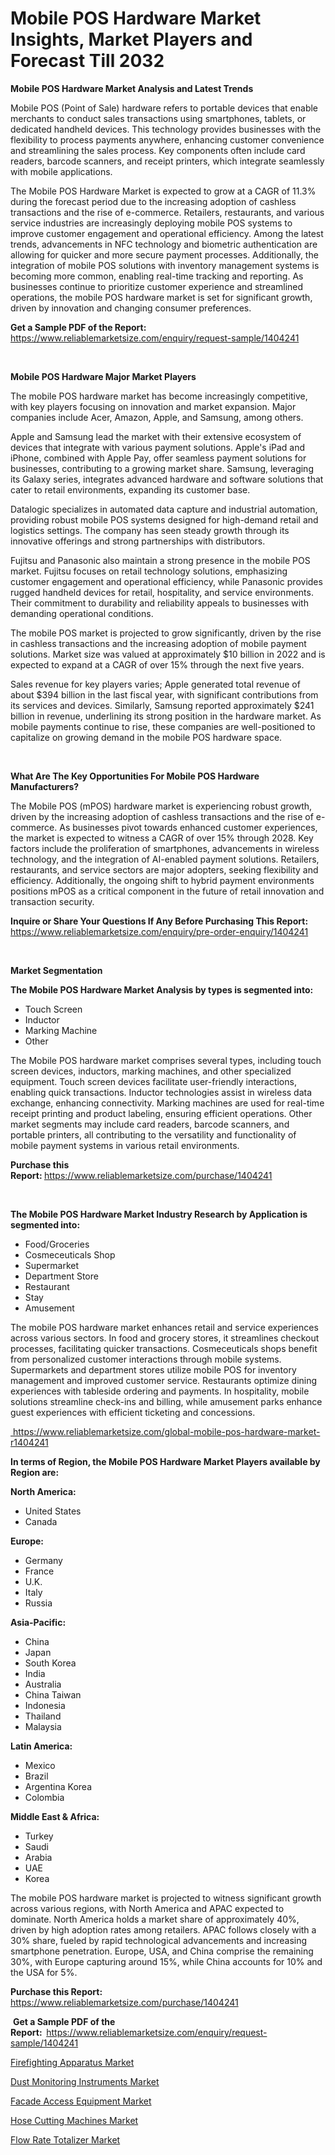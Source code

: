 <p><h1>Mobile POS Hardware Market Insights, Market Players and Forecast Till 2032</h1></p><p><strong>Mobile POS Hardware Market Analysis and Latest Trends</strong></p>
<p><p>Mobile POS (Point of Sale) hardware refers to portable devices that enable merchants to conduct sales transactions using smartphones, tablets, or dedicated handheld devices. This technology provides businesses with the flexibility to process payments anywhere, enhancing customer convenience and streamlining the sales process. Key components often include card readers, barcode scanners, and receipt printers, which integrate seamlessly with mobile applications.</p><p>The Mobile POS Hardware Market is expected to grow at a CAGR of 11.3% during the forecast period due to the increasing adoption of cashless transactions and the rise of e-commerce. Retailers, restaurants, and various service industries are increasingly deploying mobile POS systems to improve customer engagement and operational efficiency. Among the latest trends, advancements in NFC technology and biometric authentication are allowing for quicker and more secure payment processes. Additionally, the integration of mobile POS solutions with inventory management systems is becoming more common, enabling real-time tracking and reporting. As businesses continue to prioritize customer experience and streamlined operations, the mobile POS hardware market is set for significant growth, driven by innovation and changing consumer preferences.</p></p>
<p><strong>Get a Sample PDF of the Report:&nbsp;</strong> <a href="https://www.reliablemarketsize.com/enquiry/request-sample/1404241?utm_campaign=3345&utm_medium=2&utm_source=Github&utm_content=ia&utm_term=28032025&utm_id=mobile-pos-hardware">https://www.reliablemarketsize.com/enquiry/request-sample/1404241</a></p>
<p>&nbsp;</p>
<p><strong>Mobile POS Hardware Major Market Players</strong></p>
<p><p>The mobile POS hardware market has become increasingly competitive, with key players focusing on innovation and market expansion. Major companies include Acer, Amazon, Apple, and Samsung, among others.</p><p>Apple and Samsung lead the market with their extensive ecosystem of devices that integrate with various payment solutions. Apple's iPad and iPhone, combined with Apple Pay, offer seamless payment solutions for businesses, contributing to a growing market share. Samsung, leveraging its Galaxy series, integrates advanced hardware and software solutions that cater to retail environments, expanding its customer base.</p><p>Datalogic specializes in automated data capture and industrial automation, providing robust mobile POS systems designed for high-demand retail and logistics settings. The company has seen steady growth through its innovative offerings and strong partnerships with distributors.</p><p>Fujitsu and Panasonic also maintain a strong presence in the mobile POS market. Fujitsu focuses on retail technology solutions, emphasizing customer engagement and operational efficiency, while Panasonic provides rugged handheld devices for retail, hospitality, and service environments. Their commitment to durability and reliability appeals to businesses with demanding operational conditions.</p><p>The mobile POS market is projected to grow significantly, driven by the rise in cashless transactions and the increasing adoption of mobile payment solutions. Market size was valued at approximately $10 billion in 2022 and is expected to expand at a CAGR of over 15% through the next five years.</p><p>Sales revenue for key players varies; Apple generated total revenue of about $394 billion in the last fiscal year, with significant contributions from its services and devices. Similarly, Samsung reported approximately $241 billion in revenue, underlining its strong position in the hardware market. As mobile payments continue to rise, these companies are well-positioned to capitalize on growing demand in the mobile POS hardware space.</p></p>
<p>&nbsp;</p>
<p><strong>What Are The Key Opportunities For Mobile POS Hardware Manufacturers?</strong></p>
<p><p>The Mobile POS (mPOS) hardware market is experiencing robust growth, driven by the increasing adoption of cashless transactions and the rise of e-commerce. As businesses pivot towards enhanced customer experiences, the market is expected to witness a CAGR of over 15% through 2028. Key factors include the proliferation of smartphones, advancements in wireless technology, and the integration of AI-enabled payment solutions. Retailers, restaurants, and service sectors are major adopters, seeking flexibility and efficiency. Additionally, the ongoing shift to hybrid payment environments positions mPOS as a critical component in the future of retail innovation and transaction security.</p></p>
<p><strong>Inquire or Share Your Questions If Any Before Purchasing This Report:</strong> <a href="https://www.reliablemarketsize.com/enquiry/pre-order-enquiry/1404241?utm_campaign=3345&utm_medium=2&utm_source=Github&utm_content=ia&utm_term=28032025&utm_id=mobile-pos-hardware">https://www.reliablemarketsize.com/enquiry/pre-order-enquiry/1404241</a></p>
<p>&nbsp;</p>
<p><strong>Market Segmentation</strong></p>
<p><strong>The Mobile POS Hardware Market Analysis by types is segmented into:</strong></p>
<p><ul><li>Touch Screen</li><li>Inductor</li><li>Marking Machine</li><li>Other</li></ul></p>
<p><p>The Mobile POS hardware market comprises several types, including touch screen devices, inductors, marking machines, and other specialized equipment. Touch screen devices facilitate user-friendly interactions, enabling quick transactions. Inductor technologies assist in wireless data exchange, enhancing connectivity. Marking machines are used for real-time receipt printing and product labeling, ensuring efficient operations. Other market segments may include card readers, barcode scanners, and portable printers, all contributing to the versatility and functionality of mobile payment systems in various retail environments.</p></p>
<p><strong>Purchase this Report:&nbsp;</strong><a href="https://www.reliablemarketsize.com/purchase/1404241?utm_campaign=3345&utm_medium=2&utm_source=Github&utm_content=ia&utm_term=28032025&utm_id=mobile-pos-hardware">https://www.reliablemarketsize.com/purchase/1404241</a></p>
<p>&nbsp;</p>
<p><strong>The Mobile POS Hardware Market Industry Research by Application is segmented into:</strong></p>
<p><ul><li>Food/Groceries</li><li>Cosmeceuticals Shop</li><li>Supermarket</li><li>Department Store</li><li>Restaurant</li><li>Stay</li><li>Amusement</li></ul></p>
<p><p>The mobile POS hardware market enhances retail and service experiences across various sectors. In food and grocery stores, it streamlines checkout processes, facilitating quicker transactions. Cosmeceuticals shops benefit from personalized customer interactions through mobile systems. Supermarkets and department stores utilize mobile POS for inventory management and improved customer service. Restaurants optimize dining experiences with tableside ordering and payments. In hospitality, mobile solutions streamline check-ins and billing, while amusement parks enhance guest experiences with efficient ticketing and concessions.</p></p>
<p><a href="https://www.reliablemarketsize.com/global-mobile-pos-hardware-market-r1404241?utm_campaign=3345&utm_medium=2&utm_source=Github&utm_content=ia&utm_term=28032025&utm_id=mobile-pos-hardware">&nbsp;https://www.reliablemarketsize.com/global-mobile-pos-hardware-market-r1404241</a></p>
<p><strong>In terms of Region, the Mobile POS Hardware Market Players available by Region are:</strong></p>
<p>
    <p> <strong> North America: </strong>
        <ul>
            <li>United States</li>
            <li>Canada</li>
        </ul>
        </p> 
    <p> <strong> Europe: </strong>
        <ul>
            <li>Germany</li>
            <li>France</li>
            <li>U.K.</li>
            <li>Italy</li>
            <li>Russia</li>
        </ul>
        </p> 
    <p> <strong> Asia-Pacific: </strong>
        <ul>
            <li>China</li>
            <li>Japan</li>
            <li>South Korea</li>
            <li>India</li>
            <li>Australia</li>
            <li>China Taiwan</li>
            <li>Indonesia</li>
            <li>Thailand</li>
            <li>Malaysia</li>
        </ul>
        </p> 
    <p> <strong> Latin America: </strong>
        <ul>
            <li>Mexico</li>
            <li>Brazil</li>
            <li>Argentina Korea</li>
            <li>Colombia</li>
        </ul>
        </p> 
    <p> <strong> Middle East & Africa: </strong>
        <ul>
            <li>Turkey</li>
            <li>Saudi</li>
            <li>Arabia</li>
            <li>UAE</li>
            <li>Korea</li>
        </ul>
    </p>
    </p>
<p><p>The mobile POS hardware market is projected to witness significant growth across various regions, with North America and APAC expected to dominate. North America holds a market share of approximately 40%, driven by high adoption rates among retailers. APAC follows closely with a 30% share, fueled by rapid technological advancements and increasing smartphone penetration. Europe, USA, and China comprise the remaining 30%, with Europe capturing around 15%, while China accounts for 10% and the USA for 5%.</p></p>
<p><strong>Purchase this Report: </strong><a href="https://www.reliablemarketsize.com/purchase/1404241?utm_campaign=3345&utm_medium=2&utm_source=Github&utm_content=ia&utm_term=28032025&utm_id=mobile-pos-hardware">https://www.reliablemarketsize.com/purchase/1404241</a></p>
<p>&nbsp;<strong>Get a Sample PDF of the Report:&nbsp;&nbsp;</strong><a href="https://www.reliablemarketsize.com/enquiry/request-sample/1404241?utm_campaign=3345&utm_medium=2&utm_source=Github&utm_content=ia&utm_term=28032025&utm_id=mobile-pos-hardware">https://www.reliablemarketsize.com/enquiry/request-sample/1404241</a></p>
<p><strong></strong></p>
<p><p><a href="https://www.linkedin.com/pulse/firefighting-apparatus-market-surge-77-cagr-growth-2032-8ijaf?utm_campaign=3345&utm_medium=2&utm_source=Github&utm_content=ia&utm_term=28032025&utm_id=mobile-pos-hardware">Firefighting Apparatus Market</a></p><p><a href="https://www.linkedin.com/pulse/dust-monitoring-instruments-market-share-size-2025-2032-mrndf?utm_campaign=3345&utm_medium=2&utm_source=Github&utm_content=ia&utm_term=28032025&utm_id=mobile-pos-hardware">Dust Monitoring Instruments Market</a></p><p><a href="https://www.linkedin.com/pulse/facade-access-equipment-report-industry-analysis-growth-9nstf?utm_campaign=3345&utm_medium=2&utm_source=Github&utm_content=ia&utm_term=28032025&utm_id=mobile-pos-hardware">Facade Access Equipment Market</a></p><p><a href="https://www.linkedin.com/pulse/future-revenue-demand-forecast-hose-cutting-machines-industry-iqpef?utm_campaign=3345&utm_medium=2&utm_source=Github&utm_content=ia&utm_term=28032025&utm_id=mobile-pos-hardware">Hose Cutting Machines Market</a></p><p><a href="https://www.linkedin.com/pulse/whats-driving-flow-rate-totalizer-market-boom-key-growth-dekcf?utm_campaign=3345&utm_medium=2&utm_source=Github&utm_content=ia&utm_term=28032025&utm_id=mobile-pos-hardware">Flow Rate Totalizer Market</a></p></p>
